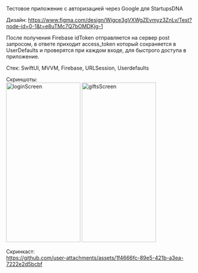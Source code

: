 Тестовое приложение с авторизацией через Google для StartupsDNA

Дизайн: https://www.figma.com/design/Wigce3gVXWgZEvmyz3ZnLv/Test?node-id=0-1&t=e8uTMc7Q7bOMDKjg-1

После получения Firebase idToken отправляется на сервер post запросом, в ответе приходит access_token который сохраняется в UserDefaults и проверятся при каждом входе, для быстрого доступа в приложение.

Стек: SwiftUI, MVVM, Firebase, URLSession, Userdefaults

Скриншоты:<br>
<img width="200" height="432" alt="loginScreen" src="https://github.com/user-attachments/assets/efaf0dca-25fc-45ce-a4d8-152851903f1c" />
<img width="200" height="432" alt="giftsScreen" src="https://github.com/user-attachments/assets/2325d816-2f45-4932-b48a-60078a0512f5" />

Скринкаст:<br>
https://github.com/user-attachments/assets/1f4666fc-89e5-421b-a3ea-7222e2d5bcbf


